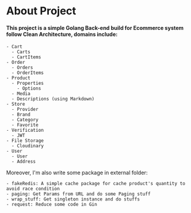 # About Project
#### This project is a simple Golang Back-end build for Ecommerce system follow Clean Architecture, domains include:
```text
- Cart
  - Carts
  - CartItems
- Order
  - Orders
  - OrderItems
- Product
  - Properties
    - Options
  - Media
  - Descriptions (using Markdown)
- Store
  - Provider
  - Brand
  - Category
  - Favorite
- Verification
  - JWT
- File Storage
  - Cloudinary
- User
  - User
  - Address
```
Moreover, I'm also write some package in external folder:
```text
- fakeRedis: A simple cache package for cache product's quantity to avoid race condition
- paging: Get Params from URL and do some Paging stuff
- wrap_stuff: Get singleton instance and do stuffs
- request: Reduce some code in Gin
```
